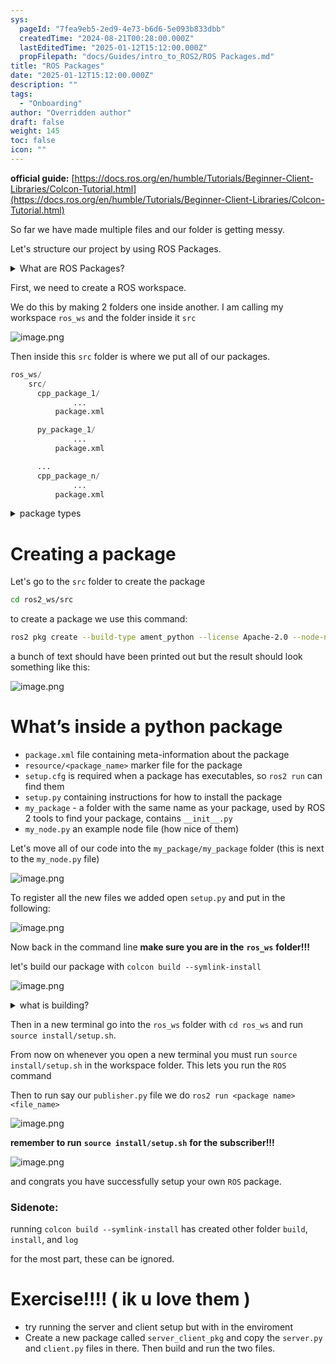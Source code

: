 ```yaml
---
sys:
  pageId: "7fea9eb5-2ed9-4e73-b6d6-5e093b833dbb"
  createdTime: "2024-08-21T00:28:00.000Z"
  lastEditedTime: "2025-01-12T15:12:00.000Z"
  propFilepath: "docs/Guides/intro_to_ROS2/ROS Packages.md"
title: "ROS Packages"
date: "2025-01-12T15:12:00.000Z"
description: ""
tags:
  - "Onboarding"
author: "Overridden author"
draft: false
weight: 145
toc: false
icon: ""
---
```


**official guide:** [https://docs.ros.org/en/humble/Tutorials/Beginner-Client-Libraries/Colcon-Tutorial.html](https://docs.ros.org/en/humble/Tutorials/Beginner-Client-Libraries/Colcon-Tutorial.html)

So far we have made multiple files and our folder is getting messy.

Let's structure our project by using ROS Packages.

<details>

<summary>What are ROS Packages?</summary>

ROS Packages are, as the name implies, packages of code that are highly sharable between ROS developers.

They consist of a folder, `package.xml` file, and source code

```python
      cpp_package_1/
		      ... imagine much code files here ..
          package.xml
```

</details>

First, we need to create a ROS workspace.

We do this by making 2 folders one inside another. I am calling my workspace `ros_ws` and the folder inside it `src`

![image.png](https://prod-files-secure.s3.us-west-2.amazonaws.com/d518164a-d88e-44d1-a4ee-3adb3bd8bce0/70706947-fd18-4537-a67b-e12946812d31/image.png?X-Amz-Algorithm=AWS4-HMAC-SHA256&X-Amz-Content-Sha256=UNSIGNED-PAYLOAD&X-Amz-Credential=ASIAZI2LB4665EADLRXT%2F20250418%2Fus-west-2%2Fs3%2Faws4_request&X-Amz-Date=20250418T050902Z&X-Amz-Expires=3600&X-Amz-Security-Token=IQoJb3JpZ2luX2VjEOX%2F%2F%2F%2F%2F%2F%2F%2F%2F%2FwEaCXVzLXdlc3QtMiJIMEYCIQCmERt5W4jkJYrqS3ogcpRiVTWA6Np7ASXAyeLF2LrmSQIhAPjeHgyR5bj7P5fFWCeRrdycahbfn4o2kShgXAa6iRYnKv8DCG4QABoMNjM3NDIzMTgzODA1IgwTf%2BVUk%2BYN06HYo0Yq3AO7tU0a8F4ySV0JOQV91fb9cKOaLDzv53HdBgYdCQui7XJevn2g38NCz0puWqspbq0CF49%2F3meF65mm2TA9E4r7rmY1LfIYwEun2lsMT8eC2mZBBeDt4fYMX4yj%2FPCTmy8bC96DkY3DmgsVAiGzAPYRKHRyLT%2BMa3ugYc%2BMbtfWqWwHPyl7kEBNVhyddu4cGdQ5cvzvH0yaQnJwnGNqNVrDNY6WjnnHJI0WQd9hebcBEIc1GQ5LIcSjLCmHYh99r33wgaNkdSOChHkZBiUztppHzQGYJexkC1XadhZtQ4njAv8HjDxPPjFA7BWkYFVXjw%2BP2%2FI4Kn8OkaSP7uZbIPYmsws4ayVfDD%2BALraTSM15J%2BF79vnGulp74%2BhNaqIyPevphSwfyhbC5quFL3mYY8wbR1K3wX%2BTi6yq7KddiT8vS88RfcN7poaMeB%2Bi%2FZAsT60GaKun2eUkNSDuKEosoCD%2F%2F7xSSbqW%2BM7hbeVFnJzzBtaN95m4xHJuEiWc5XnAg4gXG642%2FSNd6H1O%2BhpOhwm5Wd3xh%2B0NI1Y4AjNuje7EkPlGxusQoV0Diq5uEVmOhJZY6LYyLecyzF6Kq5ZxMsxJ1L5H%2BEUd%2FTy3eJpZ6Y0rf0qqNHX%2BkiFk%2BOrrJDCnqYfABjqkAexAsz9oSBeYjtIwXtMOwrmxGj85TU53XkOdrn1WUVybqCYg6f%2BEfb6GLiczyrx10WYSts4WooJGz6nJYGmukolsc04QgEPbjTptfAwnhCcJreOAPp6j6QFtPjp2ZfLS7JRlG8b9hg1IVVyDpA0CWsLQ93zJIIfJ1gve8QAL9JmctQUrdOe3CYRbEI3NK89NgiqoiGq8JsqQumkIwxFOEKclrrAN&X-Amz-Signature=22cbf0ba4689a705533f011bb722e38dc2403286623b08963c892a2020b9db4e&X-Amz-SignedHeaders=host&x-id=GetObject)

Then inside this `src` folder is where we put all of our packages.

```python
ros_ws/
    src/
      cpp_package_1/
		      ...
          package.xml

      py_package_1/
		      ...
          package.xml

      ...
      cpp_package_n/
		      ...
          package.xml

```

<details>

<summary>package types</summary>

packages can be either `C++` or python.

the intern file structure is different for each but for this guide we will stick to creating python packages

</details>

# Creating a package

Let's go to the `src` folder to create the package

```bash
cd ros2_ws/src
```

to create a package we use this command:

```bash
ros2 pkg create --build-type ament_python --license Apache-2.0 --node-name my_node my_package
```

a bunch of text should have been printed out but the result should look something like this:

![image.png](https://prod-files-secure.s3.us-west-2.amazonaws.com/d518164a-d88e-44d1-a4ee-3adb3bd8bce0/e6cf1e3f-8512-4a3e-b131-079f800bf3e8/image.png?X-Amz-Algorithm=AWS4-HMAC-SHA256&X-Amz-Content-Sha256=UNSIGNED-PAYLOAD&X-Amz-Credential=ASIAZI2LB4665EADLRXT%2F20250418%2Fus-west-2%2Fs3%2Faws4_request&X-Amz-Date=20250418T050902Z&X-Amz-Expires=3600&X-Amz-Security-Token=IQoJb3JpZ2luX2VjEOX%2F%2F%2F%2F%2F%2F%2F%2F%2F%2FwEaCXVzLXdlc3QtMiJIMEYCIQCmERt5W4jkJYrqS3ogcpRiVTWA6Np7ASXAyeLF2LrmSQIhAPjeHgyR5bj7P5fFWCeRrdycahbfn4o2kShgXAa6iRYnKv8DCG4QABoMNjM3NDIzMTgzODA1IgwTf%2BVUk%2BYN06HYo0Yq3AO7tU0a8F4ySV0JOQV91fb9cKOaLDzv53HdBgYdCQui7XJevn2g38NCz0puWqspbq0CF49%2F3meF65mm2TA9E4r7rmY1LfIYwEun2lsMT8eC2mZBBeDt4fYMX4yj%2FPCTmy8bC96DkY3DmgsVAiGzAPYRKHRyLT%2BMa3ugYc%2BMbtfWqWwHPyl7kEBNVhyddu4cGdQ5cvzvH0yaQnJwnGNqNVrDNY6WjnnHJI0WQd9hebcBEIc1GQ5LIcSjLCmHYh99r33wgaNkdSOChHkZBiUztppHzQGYJexkC1XadhZtQ4njAv8HjDxPPjFA7BWkYFVXjw%2BP2%2FI4Kn8OkaSP7uZbIPYmsws4ayVfDD%2BALraTSM15J%2BF79vnGulp74%2BhNaqIyPevphSwfyhbC5quFL3mYY8wbR1K3wX%2BTi6yq7KddiT8vS88RfcN7poaMeB%2Bi%2FZAsT60GaKun2eUkNSDuKEosoCD%2F%2F7xSSbqW%2BM7hbeVFnJzzBtaN95m4xHJuEiWc5XnAg4gXG642%2FSNd6H1O%2BhpOhwm5Wd3xh%2B0NI1Y4AjNuje7EkPlGxusQoV0Diq5uEVmOhJZY6LYyLecyzF6Kq5ZxMsxJ1L5H%2BEUd%2FTy3eJpZ6Y0rf0qqNHX%2BkiFk%2BOrrJDCnqYfABjqkAexAsz9oSBeYjtIwXtMOwrmxGj85TU53XkOdrn1WUVybqCYg6f%2BEfb6GLiczyrx10WYSts4WooJGz6nJYGmukolsc04QgEPbjTptfAwnhCcJreOAPp6j6QFtPjp2ZfLS7JRlG8b9hg1IVVyDpA0CWsLQ93zJIIfJ1gve8QAL9JmctQUrdOe3CYRbEI3NK89NgiqoiGq8JsqQumkIwxFOEKclrrAN&X-Amz-Signature=6c31f20b8aa9c733f8f93bf43f79d65f732cc4d430c47bb333be9cb2c39f9b8a&X-Amz-SignedHeaders=host&x-id=GetObject)

# What’s inside a python package

- `package.xml` file containing meta-information about the package
- `resource/<package_name>` marker file for the package
- `setup.cfg` is required when a package has executables, so `ros2 run` can find them
- `setup.py` containing instructions for how to install the package
- `my_package` - a folder with the same name as your package, used by ROS 2 tools to find your package, contains `__init__.py`
- `my_node.py` an example node file (how nice of them)

Let's move all of our code into the `my_package/my_package` folder (this is next to the `my_node.py` file)

![image.png](https://prod-files-secure.s3.us-west-2.amazonaws.com/d518164a-d88e-44d1-a4ee-3adb3bd8bce0/9ce58f11-0da9-4d3e-b86d-506a9685d378/image.png?X-Amz-Algorithm=AWS4-HMAC-SHA256&X-Amz-Content-Sha256=UNSIGNED-PAYLOAD&X-Amz-Credential=ASIAZI2LB4665EADLRXT%2F20250418%2Fus-west-2%2Fs3%2Faws4_request&X-Amz-Date=20250418T050902Z&X-Amz-Expires=3600&X-Amz-Security-Token=IQoJb3JpZ2luX2VjEOX%2F%2F%2F%2F%2F%2F%2F%2F%2F%2FwEaCXVzLXdlc3QtMiJIMEYCIQCmERt5W4jkJYrqS3ogcpRiVTWA6Np7ASXAyeLF2LrmSQIhAPjeHgyR5bj7P5fFWCeRrdycahbfn4o2kShgXAa6iRYnKv8DCG4QABoMNjM3NDIzMTgzODA1IgwTf%2BVUk%2BYN06HYo0Yq3AO7tU0a8F4ySV0JOQV91fb9cKOaLDzv53HdBgYdCQui7XJevn2g38NCz0puWqspbq0CF49%2F3meF65mm2TA9E4r7rmY1LfIYwEun2lsMT8eC2mZBBeDt4fYMX4yj%2FPCTmy8bC96DkY3DmgsVAiGzAPYRKHRyLT%2BMa3ugYc%2BMbtfWqWwHPyl7kEBNVhyddu4cGdQ5cvzvH0yaQnJwnGNqNVrDNY6WjnnHJI0WQd9hebcBEIc1GQ5LIcSjLCmHYh99r33wgaNkdSOChHkZBiUztppHzQGYJexkC1XadhZtQ4njAv8HjDxPPjFA7BWkYFVXjw%2BP2%2FI4Kn8OkaSP7uZbIPYmsws4ayVfDD%2BALraTSM15J%2BF79vnGulp74%2BhNaqIyPevphSwfyhbC5quFL3mYY8wbR1K3wX%2BTi6yq7KddiT8vS88RfcN7poaMeB%2Bi%2FZAsT60GaKun2eUkNSDuKEosoCD%2F%2F7xSSbqW%2BM7hbeVFnJzzBtaN95m4xHJuEiWc5XnAg4gXG642%2FSNd6H1O%2BhpOhwm5Wd3xh%2B0NI1Y4AjNuje7EkPlGxusQoV0Diq5uEVmOhJZY6LYyLecyzF6Kq5ZxMsxJ1L5H%2BEUd%2FTy3eJpZ6Y0rf0qqNHX%2BkiFk%2BOrrJDCnqYfABjqkAexAsz9oSBeYjtIwXtMOwrmxGj85TU53XkOdrn1WUVybqCYg6f%2BEfb6GLiczyrx10WYSts4WooJGz6nJYGmukolsc04QgEPbjTptfAwnhCcJreOAPp6j6QFtPjp2ZfLS7JRlG8b9hg1IVVyDpA0CWsLQ93zJIIfJ1gve8QAL9JmctQUrdOe3CYRbEI3NK89NgiqoiGq8JsqQumkIwxFOEKclrrAN&X-Amz-Signature=0a58514befedcdb4c00ecd447cfcae974d339b492cd43dc0dc9bad4b3fcfc56b&X-Amz-SignedHeaders=host&x-id=GetObject)

To register all the new files we added open `setup.py` and put in the following:

![image.png](https://prod-files-secure.s3.us-west-2.amazonaws.com/d518164a-d88e-44d1-a4ee-3adb3bd8bce0/1cd7c262-4cae-4496-9d75-c178537d24a2/image.png?X-Amz-Algorithm=AWS4-HMAC-SHA256&X-Amz-Content-Sha256=UNSIGNED-PAYLOAD&X-Amz-Credential=ASIAZI2LB4665EADLRXT%2F20250418%2Fus-west-2%2Fs3%2Faws4_request&X-Amz-Date=20250418T050902Z&X-Amz-Expires=3600&X-Amz-Security-Token=IQoJb3JpZ2luX2VjEOX%2F%2F%2F%2F%2F%2F%2F%2F%2F%2FwEaCXVzLXdlc3QtMiJIMEYCIQCmERt5W4jkJYrqS3ogcpRiVTWA6Np7ASXAyeLF2LrmSQIhAPjeHgyR5bj7P5fFWCeRrdycahbfn4o2kShgXAa6iRYnKv8DCG4QABoMNjM3NDIzMTgzODA1IgwTf%2BVUk%2BYN06HYo0Yq3AO7tU0a8F4ySV0JOQV91fb9cKOaLDzv53HdBgYdCQui7XJevn2g38NCz0puWqspbq0CF49%2F3meF65mm2TA9E4r7rmY1LfIYwEun2lsMT8eC2mZBBeDt4fYMX4yj%2FPCTmy8bC96DkY3DmgsVAiGzAPYRKHRyLT%2BMa3ugYc%2BMbtfWqWwHPyl7kEBNVhyddu4cGdQ5cvzvH0yaQnJwnGNqNVrDNY6WjnnHJI0WQd9hebcBEIc1GQ5LIcSjLCmHYh99r33wgaNkdSOChHkZBiUztppHzQGYJexkC1XadhZtQ4njAv8HjDxPPjFA7BWkYFVXjw%2BP2%2FI4Kn8OkaSP7uZbIPYmsws4ayVfDD%2BALraTSM15J%2BF79vnGulp74%2BhNaqIyPevphSwfyhbC5quFL3mYY8wbR1K3wX%2BTi6yq7KddiT8vS88RfcN7poaMeB%2Bi%2FZAsT60GaKun2eUkNSDuKEosoCD%2F%2F7xSSbqW%2BM7hbeVFnJzzBtaN95m4xHJuEiWc5XnAg4gXG642%2FSNd6H1O%2BhpOhwm5Wd3xh%2B0NI1Y4AjNuje7EkPlGxusQoV0Diq5uEVmOhJZY6LYyLecyzF6Kq5ZxMsxJ1L5H%2BEUd%2FTy3eJpZ6Y0rf0qqNHX%2BkiFk%2BOrrJDCnqYfABjqkAexAsz9oSBeYjtIwXtMOwrmxGj85TU53XkOdrn1WUVybqCYg6f%2BEfb6GLiczyrx10WYSts4WooJGz6nJYGmukolsc04QgEPbjTptfAwnhCcJreOAPp6j6QFtPjp2ZfLS7JRlG8b9hg1IVVyDpA0CWsLQ93zJIIfJ1gve8QAL9JmctQUrdOe3CYRbEI3NK89NgiqoiGq8JsqQumkIwxFOEKclrrAN&X-Amz-Signature=e6fe0b82f4423331974af12759d2b8bc77c6fd77914152a9210b28d096dc8fe5&X-Amz-SignedHeaders=host&x-id=GetObject)

Now back in the command line **make sure you are in the** **`ros_ws`** **folder!!!**

let's build our package with `colcon build --symlink-install`

![image.png](https://prod-files-secure.s3.us-west-2.amazonaws.com/d518164a-d88e-44d1-a4ee-3adb3bd8bce0/2f2a0d27-b173-48fd-b189-5f5c0ce65619/image.png?X-Amz-Algorithm=AWS4-HMAC-SHA256&X-Amz-Content-Sha256=UNSIGNED-PAYLOAD&X-Amz-Credential=ASIAZI2LB4665EADLRXT%2F20250418%2Fus-west-2%2Fs3%2Faws4_request&X-Amz-Date=20250418T050902Z&X-Amz-Expires=3600&X-Amz-Security-Token=IQoJb3JpZ2luX2VjEOX%2F%2F%2F%2F%2F%2F%2F%2F%2F%2FwEaCXVzLXdlc3QtMiJIMEYCIQCmERt5W4jkJYrqS3ogcpRiVTWA6Np7ASXAyeLF2LrmSQIhAPjeHgyR5bj7P5fFWCeRrdycahbfn4o2kShgXAa6iRYnKv8DCG4QABoMNjM3NDIzMTgzODA1IgwTf%2BVUk%2BYN06HYo0Yq3AO7tU0a8F4ySV0JOQV91fb9cKOaLDzv53HdBgYdCQui7XJevn2g38NCz0puWqspbq0CF49%2F3meF65mm2TA9E4r7rmY1LfIYwEun2lsMT8eC2mZBBeDt4fYMX4yj%2FPCTmy8bC96DkY3DmgsVAiGzAPYRKHRyLT%2BMa3ugYc%2BMbtfWqWwHPyl7kEBNVhyddu4cGdQ5cvzvH0yaQnJwnGNqNVrDNY6WjnnHJI0WQd9hebcBEIc1GQ5LIcSjLCmHYh99r33wgaNkdSOChHkZBiUztppHzQGYJexkC1XadhZtQ4njAv8HjDxPPjFA7BWkYFVXjw%2BP2%2FI4Kn8OkaSP7uZbIPYmsws4ayVfDD%2BALraTSM15J%2BF79vnGulp74%2BhNaqIyPevphSwfyhbC5quFL3mYY8wbR1K3wX%2BTi6yq7KddiT8vS88RfcN7poaMeB%2Bi%2FZAsT60GaKun2eUkNSDuKEosoCD%2F%2F7xSSbqW%2BM7hbeVFnJzzBtaN95m4xHJuEiWc5XnAg4gXG642%2FSNd6H1O%2BhpOhwm5Wd3xh%2B0NI1Y4AjNuje7EkPlGxusQoV0Diq5uEVmOhJZY6LYyLecyzF6Kq5ZxMsxJ1L5H%2BEUd%2FTy3eJpZ6Y0rf0qqNHX%2BkiFk%2BOrrJDCnqYfABjqkAexAsz9oSBeYjtIwXtMOwrmxGj85TU53XkOdrn1WUVybqCYg6f%2BEfb6GLiczyrx10WYSts4WooJGz6nJYGmukolsc04QgEPbjTptfAwnhCcJreOAPp6j6QFtPjp2ZfLS7JRlG8b9hg1IVVyDpA0CWsLQ93zJIIfJ1gve8QAL9JmctQUrdOe3CYRbEI3NK89NgiqoiGq8JsqQumkIwxFOEKclrrAN&X-Amz-Signature=7ed07bd6bdeb0d3b7786272418a3c70f9bfa92810ea3b1a4ffc6a3e62a45e864&X-Amz-SignedHeaders=host&x-id=GetObject)

<details>

<summary>what is building?</summary>

if you are a CS major at Rose-Hulman you will learn the answer to this in CSSE132

but TLDR; is it combines all the code files into one program that can be run easily 

</details>

Then in a new terminal go into the `ros_ws` folder with `cd ros_ws` and run `source install/setup.sh`. 

From now on whenever you open a new terminal you must run `source install/setup.sh` in the workspace folder. This lets you run the `ROS` command

Then to run say our `publisher.py` file we do `ros2 run <package name> <file_name>`

![image.png](https://prod-files-secure.s3.us-west-2.amazonaws.com/d518164a-d88e-44d1-a4ee-3adb3bd8bce0/4f4b1219-3a44-4632-aa0a-ce3471699f59/image.png?X-Amz-Algorithm=AWS4-HMAC-SHA256&X-Amz-Content-Sha256=UNSIGNED-PAYLOAD&X-Amz-Credential=ASIAZI2LB4665EADLRXT%2F20250418%2Fus-west-2%2Fs3%2Faws4_request&X-Amz-Date=20250418T050902Z&X-Amz-Expires=3600&X-Amz-Security-Token=IQoJb3JpZ2luX2VjEOX%2F%2F%2F%2F%2F%2F%2F%2F%2F%2FwEaCXVzLXdlc3QtMiJIMEYCIQCmERt5W4jkJYrqS3ogcpRiVTWA6Np7ASXAyeLF2LrmSQIhAPjeHgyR5bj7P5fFWCeRrdycahbfn4o2kShgXAa6iRYnKv8DCG4QABoMNjM3NDIzMTgzODA1IgwTf%2BVUk%2BYN06HYo0Yq3AO7tU0a8F4ySV0JOQV91fb9cKOaLDzv53HdBgYdCQui7XJevn2g38NCz0puWqspbq0CF49%2F3meF65mm2TA9E4r7rmY1LfIYwEun2lsMT8eC2mZBBeDt4fYMX4yj%2FPCTmy8bC96DkY3DmgsVAiGzAPYRKHRyLT%2BMa3ugYc%2BMbtfWqWwHPyl7kEBNVhyddu4cGdQ5cvzvH0yaQnJwnGNqNVrDNY6WjnnHJI0WQd9hebcBEIc1GQ5LIcSjLCmHYh99r33wgaNkdSOChHkZBiUztppHzQGYJexkC1XadhZtQ4njAv8HjDxPPjFA7BWkYFVXjw%2BP2%2FI4Kn8OkaSP7uZbIPYmsws4ayVfDD%2BALraTSM15J%2BF79vnGulp74%2BhNaqIyPevphSwfyhbC5quFL3mYY8wbR1K3wX%2BTi6yq7KddiT8vS88RfcN7poaMeB%2Bi%2FZAsT60GaKun2eUkNSDuKEosoCD%2F%2F7xSSbqW%2BM7hbeVFnJzzBtaN95m4xHJuEiWc5XnAg4gXG642%2FSNd6H1O%2BhpOhwm5Wd3xh%2B0NI1Y4AjNuje7EkPlGxusQoV0Diq5uEVmOhJZY6LYyLecyzF6Kq5ZxMsxJ1L5H%2BEUd%2FTy3eJpZ6Y0rf0qqNHX%2BkiFk%2BOrrJDCnqYfABjqkAexAsz9oSBeYjtIwXtMOwrmxGj85TU53XkOdrn1WUVybqCYg6f%2BEfb6GLiczyrx10WYSts4WooJGz6nJYGmukolsc04QgEPbjTptfAwnhCcJreOAPp6j6QFtPjp2ZfLS7JRlG8b9hg1IVVyDpA0CWsLQ93zJIIfJ1gve8QAL9JmctQUrdOe3CYRbEI3NK89NgiqoiGq8JsqQumkIwxFOEKclrrAN&X-Amz-Signature=c92dd80a53d9636e6cda10f9aa9fb6a038a14b6d6295518016e9f572bcde170b&X-Amz-SignedHeaders=host&x-id=GetObject)

**remember to run** **`source install/setup.sh`** **for the subscriber!!!**

![image.png](https://prod-files-secure.s3.us-west-2.amazonaws.com/d518164a-d88e-44d1-a4ee-3adb3bd8bce0/02121119-dad4-49ec-8356-c956108b4243/image.png?X-Amz-Algorithm=AWS4-HMAC-SHA256&X-Amz-Content-Sha256=UNSIGNED-PAYLOAD&X-Amz-Credential=ASIAZI2LB4665EADLRXT%2F20250418%2Fus-west-2%2Fs3%2Faws4_request&X-Amz-Date=20250418T050902Z&X-Amz-Expires=3600&X-Amz-Security-Token=IQoJb3JpZ2luX2VjEOX%2F%2F%2F%2F%2F%2F%2F%2F%2F%2FwEaCXVzLXdlc3QtMiJIMEYCIQCmERt5W4jkJYrqS3ogcpRiVTWA6Np7ASXAyeLF2LrmSQIhAPjeHgyR5bj7P5fFWCeRrdycahbfn4o2kShgXAa6iRYnKv8DCG4QABoMNjM3NDIzMTgzODA1IgwTf%2BVUk%2BYN06HYo0Yq3AO7tU0a8F4ySV0JOQV91fb9cKOaLDzv53HdBgYdCQui7XJevn2g38NCz0puWqspbq0CF49%2F3meF65mm2TA9E4r7rmY1LfIYwEun2lsMT8eC2mZBBeDt4fYMX4yj%2FPCTmy8bC96DkY3DmgsVAiGzAPYRKHRyLT%2BMa3ugYc%2BMbtfWqWwHPyl7kEBNVhyddu4cGdQ5cvzvH0yaQnJwnGNqNVrDNY6WjnnHJI0WQd9hebcBEIc1GQ5LIcSjLCmHYh99r33wgaNkdSOChHkZBiUztppHzQGYJexkC1XadhZtQ4njAv8HjDxPPjFA7BWkYFVXjw%2BP2%2FI4Kn8OkaSP7uZbIPYmsws4ayVfDD%2BALraTSM15J%2BF79vnGulp74%2BhNaqIyPevphSwfyhbC5quFL3mYY8wbR1K3wX%2BTi6yq7KddiT8vS88RfcN7poaMeB%2Bi%2FZAsT60GaKun2eUkNSDuKEosoCD%2F%2F7xSSbqW%2BM7hbeVFnJzzBtaN95m4xHJuEiWc5XnAg4gXG642%2FSNd6H1O%2BhpOhwm5Wd3xh%2B0NI1Y4AjNuje7EkPlGxusQoV0Diq5uEVmOhJZY6LYyLecyzF6Kq5ZxMsxJ1L5H%2BEUd%2FTy3eJpZ6Y0rf0qqNHX%2BkiFk%2BOrrJDCnqYfABjqkAexAsz9oSBeYjtIwXtMOwrmxGj85TU53XkOdrn1WUVybqCYg6f%2BEfb6GLiczyrx10WYSts4WooJGz6nJYGmukolsc04QgEPbjTptfAwnhCcJreOAPp6j6QFtPjp2ZfLS7JRlG8b9hg1IVVyDpA0CWsLQ93zJIIfJ1gve8QAL9JmctQUrdOe3CYRbEI3NK89NgiqoiGq8JsqQumkIwxFOEKclrrAN&X-Amz-Signature=febde80d8348ed0bf58507868382069ae011f60da852b5370cddb2210eb47788&X-Amz-SignedHeaders=host&x-id=GetObject)

and congrats you have successfully setup your own `ROS` package.

### Sidenote:

running `colcon build --symlink-install` has created other folder `build`, `install`, and `log`

for the most part, these can be ignored.

# Exercise!!!! ( ik u love them )

- try running the server and client setup but with in the enviroment
- Create a new package called `server_client_pkg` and copy the `server.py` and `client.py` files in there. Then build and run the two files.
